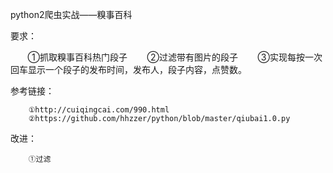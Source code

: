 python2爬虫实战——糗事百科

要求：

        ①抓取糗事百科热门段子
        ②过滤带有图片的段子
        ③实现每按一次回车显示一个段子的发布时间，发布人，段子内容，点赞数。
        
参考链接：

        ①http://cuiqingcai.com/990.html
        ②https://github.com/hhzzer/python/blob/master/qiubai1.0.py
        
改进：

        ①过滤
        
